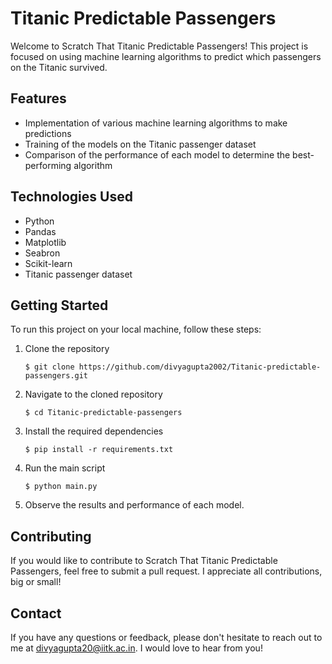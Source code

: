 # Titanic Predictable Passengers

Welcome to Scratch That Titanic Predictable Passengers! This project is focused on using machine learning algorithms to predict which passengers on the Titanic survived.

## Features

- Implementation of various machine learning algorithms to make predictions
- Training of the models on the Titanic passenger dataset
- Comparison of the performance of each model to determine the best-performing algorithm

## Technologies Used

- Python
- Pandas
- Matplotlib
- Seabron
- Scikit-learn
- Titanic passenger dataset

## Getting Started

To run this project on your local machine, follow these steps:

1. Clone the repository
    ```
    $ git clone https://github.com/divyagupta2002/Titanic-predictable-passengers.git
    ```

2. Navigate to the cloned repository
    ```
    $ cd Titanic-predictable-passengers
    ```

3. Install the required dependencies
    ```
    $ pip install -r requirements.txt
    ```

4. Run the main script
    ```
    $ python main.py
    ```

5. Observe the results and performance of each model.

## Contributing

If you would like to contribute to Scratch That Titanic Predictable Passengers, feel free to submit a pull request. I appreciate all contributions, big or small!

## Contact

If you have any questions or feedback, please don't hesitate to reach out to me at divyagupta20@iitk.ac.in. I would love to hear from you!
